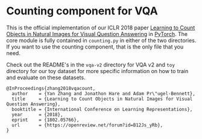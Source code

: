 # Counting component for VQA

This is the official implementation of our ICLR 2018 paper [Learning to Count Objects in Natural Images for Visual Question Answering][0] in [PyTorch][1].
The core module is fully contained in `counting.py` in either of the two directories.
If you want to use the counting component, that is the only file that you need.

Check out the README's in the `vqa-v2` directory for VQA v2 and `toy` directory for our toy dataset for more specific information on how to train and evaluate on these datasets.

```
@InProceedings{zhang2018vqacount,
  author    = {Yan Zhang and Jonathon Hare and Adam Pr\"ugel-Bennett},
  title     = {Learning to Count Objects in Natural Images for Visual Question Answering},
  booktitle = {International Conference on Learning Representations},
  year      = {2018},
  eprint    = {1802.05766},
  url       = {https://openreview.net/forum?id=B12Js_yRb},
}
```

[0]: https://openreview.net/forum?id=B12Js_yRb
[1]: https://github.com/pytorch/pytorch
[2]: http://visualqa.org/
